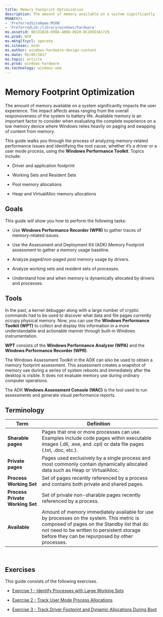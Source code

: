 ```yaml
---
title: Memory Footprint Optimization
description: The amount of memory available on a system significantly impacts the user experience.
MSHAttr:
- 'PreferredSiteName:MSDN'
- 'PreferredLib:/library/windows/hardware'
ms.assetid: 8ECD1B28-D98A-406D-8920-BC205D3A1729
ms.prod: W10
ms.mktglfcycl: operate
ms.sitesec: msdn
ms.author: windows-hardware-design-content
ms.date: 05/05/2017
ms.topic: article
ms.prod: windows-hardware
ms.technology: windows-oem
---
```


# Memory Footprint Optimization


The amount of memory available on a system significantly impacts the user experience. The impact affects areas ranging from the overall responsiveness of the system to battery life. Available memory is an important factor to consider when evaluating the complete experience on a low memory device where Windows relies heavily on paging and swapping of content from memory.

This guide walks you through the process of analyzing memory-related performance issues and identifying the root cause, whether it’s a driver or a user mode process, using the **Windows Performance Toolkit**. Topics include:

-   Driver and application footprint

-   Working Sets and Resident Sets

-   Pool memory allocations

-   Heap and VirtualAlloc memory allocations

## Goals


This guide will show you how to perform the following tasks:

-   Use **Windows Performance Recorder (WPR)** to gather traces of memory-related issues.

-   Use the Assessment and Deployment Kit (ADK) Memory Footprint assessment to gather a memory usage baseline.

-   Analyze paged/non-paged pool memory usage by drivers.

-   Analyze working sets and resident sets of processes.

-   Understand how and when memory is dynamically allocated by drivers and processes.

## Tools


In the past, a kernel debugger along with a large number of cryptic commands had to be used to discover what data and file pages currently occupy physical memory. Now, you can use the **Windows Performance Toolkit (WPT)** to collect and display this information in a more understandable and actionable manner through built-in Windows instrumentation.

**WPT** consists of the **Windows Performance Analyzer (WPA)** and the **Windows Performance Recorder (WPR)**.

The Windows Assessment Toolkit in the ADK can also be used to obtain a memory footprint assessment. This assessment creates a snapshot of memory use during a series of system reboots and immediately after the desktop is visible. It does not evaluate memory use during ordinary computer operations.

The ADK **Windows Assessment Console (WAC)** is the tool used to run assessments and generate visual performance reports.

## Terminology


| Term                            | Definition                                                                                                                                                                                                                             |
|---------------------------------|----------------------------------------------------------------------------------------------------------------------------------------------------------------------------------------------------------------------------------------|
| **Sharable pages**              | Pages that one or more processes can use. Examples include code pages within executable images (.dll, .exe, and .cpl) or data file pages (.txt, .doc, etc.).                                                                           |
| **Private pages**               | Pages used exclusively by a single process and most commonly contain dynamically allocated data such as Heap or VirtualAlloc.                                                                                                          |
| **Process Working Set**         | Set of pages recently referenced by a process and contains both private and shared pages.                                                                                                                                              |
| **Process Private Working Set** | Set of private non-sharable pages recently referenced by a process.                                                                                                                                                                    |
| **Available**                   | Amount of memory immediately available for use by processes on the system. This metric is composed of pages on the Standby list that do not need to be written to persistent storage before they can be repurposed by other processes. |

 

## Exercises


This guide consists of the following exercises.

-   [Exercise 1 - Identify Processes with Large Working Sets](memory-footprint-optimization-exercise-1.md)

-   [Exercise 2 - Track User Mode Process Allocations](memory-footprint-optimization-exercise-2.md)

-   [Exercise 3 - Track Driver Footprint and Dynamic Allocations During Boot](memory-footprint-optimization-exercise-3.md)

 

 






